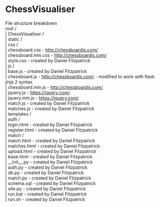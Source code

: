 # ChessVisualiser

File structure breakdown<br />
root /<br />
    | ChessVisualiser /<br />
          | static /<br />
                | css /<br />
                      | chessboard.css - http://chessboardjs.com/<br />
                      | chessboard.min.css - http://chessboardjs.com/<br />
                      | style.css - created by Daniel Fitzpatrick<br />
                | js /<br />
                      | base.js - created by Daniel Fitzpatrick<br />
                      | chessboard.js - http://chessboardjs.com/ - modified to work with flask jinja 2 syntax<br />
                      | chessboard.min.js - http://chessboardjs.com/<br />
                      | jquery.js - https://jquery.com/<br />
                      | jquery.min.js - https://jquery.com/<br />
                      | match.js - created by Daniel Fitzpatrick<br />
                      | matches.js - created by Daniel Fitzpatrick<br />
          | templates /<br />
                | auth /<br />
                      | login.html - created by Daniel Fitzpatrick<br />
                      | register.html - created by Daniel Fitzpatrick<br />
                | match /<br />
                      | match.html - created by Daniel Fitzpatrick<br />
                      | matches.html - created by Daniel Fitzpatrick<br />
                      | upload.html - created by Daniel Fitzpatrick<br />
                | base.html - created by Daniel Fitzpatrick<br />
          | \_\_init\_\_.py  - created by Daniel Fitzpatrick<br />
          | auth.py - created by Daniel Fitzpatrick<br />
          | db.py - created by Daniel Fitzpatrick<br />
          | match.py - created by Daniel Fitzpatrick<br />
          | schema.sql - created by Daniel Fitzpatrick<br />
          | site.py - created by Daniel Fitzpatrick<br />
    | run.bat - created by Daniel Fitzpatrick<br />
    | run.sh - created by Daniel Fitzpatrick<br />
